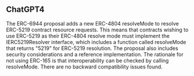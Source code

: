 ## ChatGPT4

The ERC-6944 proposal adds a new ERC-4804 resolveMode to resolve ERC-5219 contract resource requests. This means that contracts wishing to use ERC-5219 as their ERC-4804 resolve mode must implement the IERC5219Resolver interface, which includes a function called resolveMode that returns "5219" for ERC-5219 resolution. The proposal also includes security considerations and a reference implementation. The rationale for not using ERC-165 is that interoperability can be checked by calling resolveMode. There are no backward compatibility issues found.
